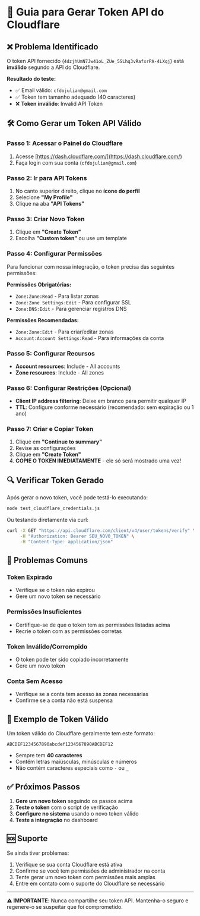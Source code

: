 # 🔐 Guia para Gerar Token API do Cloudflare

## ❌ Problema Identificado

O token API fornecido (`4dzjhUmN7Jw41oL_ZUe_5SLhq3vRafxrPA-4LXqj`) está **inválido** segundo a API do Cloudflare.

**Resultado do teste:**
- ✅ Email válido: `cfdojulian@gmail.com`
- ✅ Token tem tamanho adequado (40 caracteres)
- ❌ **Token inválido**: Invalid API Token

## 🛠️ Como Gerar um Token API Válido

### Passo 1: Acessar o Painel do Cloudflare
1. Acesse [https://dash.cloudflare.com/](https://dash.cloudflare.com/)
2. Faça login com sua conta (`cfdojulian@gmail.com`)

### Passo 2: Ir para API Tokens
1. No canto superior direito, clique no **ícone do perfil**
2. Selecione **"My Profile"**
3. Clique na aba **"API Tokens"**

### Passo 3: Criar Novo Token
1. Clique em **"Create Token"**
2. Escolha **"Custom token"** ou use um template

### Passo 4: Configurar Permissões
Para funcionar com nossa integração, o token precisa das seguintes permissões:

**Permissões Obrigatórias:**
- `Zone:Zone:Read` - Para listar zonas
- `Zone:Zone Settings:Edit` - Para configurar SSL
- `Zone:DNS:Edit` - Para gerenciar registros DNS

**Permissões Recomendadas:**
- `Zone:Zone:Edit` - Para criar/editar zonas
- `Account:Account Settings:Read` - Para informações da conta

### Passo 5: Configurar Recursos
- **Account resources**: Include - All accounts
- **Zone resources**: Include - All zones

### Passo 6: Configurar Restrições (Opcional)
- **Client IP address filtering**: Deixe em branco para permitir qualquer IP
- **TTL**: Configure conforme necessário (recomendado: sem expiração ou 1 ano)

### Passo 7: Criar e Copiar Token
1. Clique em **"Continue to summary"**
2. Revise as configurações
3. Clique em **"Create Token"**
4. **COPIE O TOKEN IMEDIATAMENTE** - ele só será mostrado uma vez!

## 🔍 Verificar Token Gerado

Após gerar o novo token, você pode testá-lo executando:

```bash
node test_cloudflare_credentials.js
```

Ou testando diretamente via curl:

```bash
curl -X GET "https://api.cloudflare.com/client/v4/user/tokens/verify" \
     -H "Authorization: Bearer SEU_NOVO_TOKEN" \
     -H "Content-Type: application/json"
```

## 🚨 Problemas Comuns

### Token Expirado
- Verifique se o token não expirou
- Gere um novo token se necessário

### Permissões Insuficientes
- Certifique-se de que o token tem as permissões listadas acima
- Recrie o token com as permissões corretas

### Token Inválido/Corrompido
- O token pode ter sido copiado incorretamente
- Gere um novo token

### Conta Sem Acesso
- Verifique se a conta tem acesso às zonas necessárias
- Confirme se a conta não está suspensa

## 📝 Exemplo de Token Válido

Um token válido do Cloudflare geralmente tem este formato:
```
ABCDEF1234567890abcdef1234567890ABCDEF12
```

- Sempre tem **40 caracteres**
- Contém letras maiúsculas, minúsculas e números
- Não contém caracteres especiais como `-` ou `_`

## ✅ Próximos Passos

1. **Gere um novo token** seguindo os passos acima
2. **Teste o token** com o script de verificação
3. **Configure no sistema** usando o novo token válido
4. **Teste a integração** no dashboard

## 🆘 Suporte

Se ainda tiver problemas:
1. Verifique se sua conta Cloudflare está ativa
2. Confirme se você tem permissões de administrador na conta
3. Tente gerar um novo token com permissões mais amplas
4. Entre em contato com o suporte do Cloudflare se necessário

---

**⚠️ IMPORTANTE**: Nunca compartilhe seu token API. Mantenha-o seguro e regenere-o se suspeitar que foi comprometido.